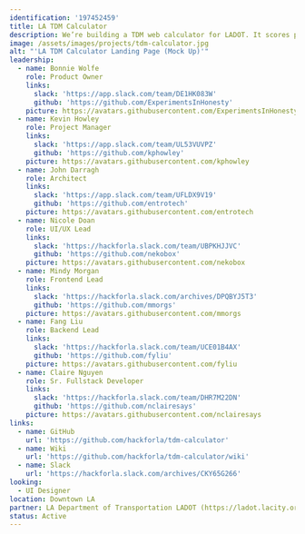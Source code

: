```yaml
---
identification: '197452459'
title: LA TDM Calculator
description: We’re building a TDM web calculator for LADOT. It scores proposed real estate developments in real-time and aims to discourage exceeding parking requirements to reduce the occurrence of single-occupancy trips to new developments.
image: /assets/images/projects/tdm-calculator.jpg
alt: "'LA TDM Calculator Landing Page (Mock Up)'"
leadership:
  - name: Bonnie Wolfe
    role: Product Owner
    links:
      slack: 'https://app.slack.com/team/DE1HK083W'
      github: 'https://github.com/ExperimentsInHonesty'
    picture: https://avatars.githubusercontent.com/ExperimentsInHonesty
  - name: Kevin Howley
    role: Project Manager
    links:
      slack: 'https://app.slack.com/team/UL53VUVPZ'
      github: 'https://github.com/kphowley'
    picture: https://avatars.githubusercontent.com/kphowley
  - name: John Darragh
    role: Architect
    links:
      slack: 'https://app.slack.com/team/UFLDX9V19'
      github: 'https://github.com/entrotech'
    picture: https://avatars.githubusercontent.com/entrotech
  - name: Nicole Doan
    role: UI/UX Lead
    links:
      slack: 'https://hackforla.slack.com/team/UBPKHJJVC'
      github: 'https://github.com/nekobox'
    picture: https://avatars.githubusercontent.com/nekobox
  - name: Mindy Morgan
    role: Frontend Lead
    links:
      slack: 'https://hackforla.slack.com/archives/DPQBYJ5T3'
      github: 'https://github.com/mmorgs'
    picture: https://avatars.githubusercontent.com/mmorgs
  - name: Fang Liu
    role: Backend Lead
    links:
      slack: 'https://hackforla.slack.com/team/UCE01B4AX'
      github: 'https://github.com/fyliu'
    picture: https://avatars.githubusercontent.com/fyliu
  - name: Claire Nguyen
    role: Sr. Fullstack Developer
    links:
      slack: 'https://hackforla.slack.com/team/DHR7M22DN'
      github: 'https://github.com/nclairesays'
    picture: https://avatars.githubusercontent.com/nclairesays
links:
  - name: GitHub
    url: 'https://github.com/hackforla/tdm-calculator'
  - name: Wiki
    url: 'https://github.com/hackforla/tdm-calculator/wiki'
  - name: Slack
    url: 'https://hackforla.slack.com/archives/CKY65G266'
looking:
  - UI Designer
location: Downtown LA
partner: LA Department of Transportation LADOT (https://ladot.lacity.org/)
status: Active
---
```

